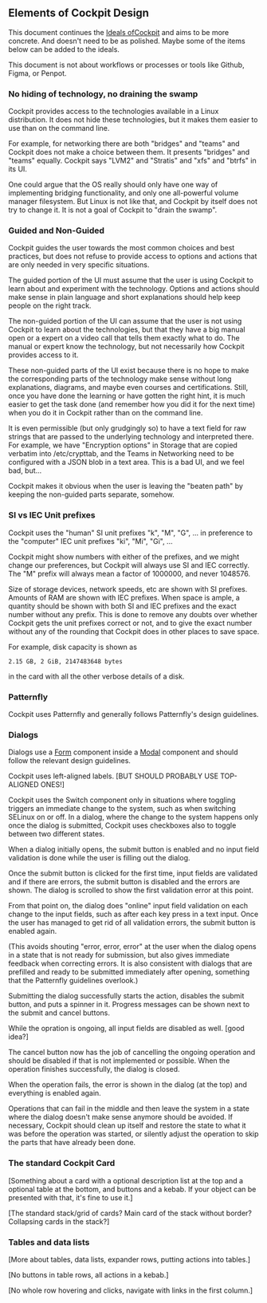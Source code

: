 ## Elements of Cockpit Design

This document continues the [Ideals
ofCockpit](https://cockpit-project.org/ideals.html) and aims to be more
concrete. And doesn't need to be as polished. Maybe some of the items
below can be added to the ideals.

This document is not about workflows or processes or tools like
Github, Figma, or Penpot.

### No hiding of technology, no draining the swamp

Cockpit provides access to the technologies available in a Linux
distribution. It does not hide these technologies, but it makes them
easier to use than on the command line.

For example, for networking there are both "bridges" and "teams" and
Cockpit does not make a choice between them.  It presents "bridges"
and "teams" equally.  Cockpit says "LVM2" and "Stratis" and "xfs" and
"btrfs" in its UI.

One could argue that the OS really should only have one way of
implementing bridging functionality, and only one all-powerful volume
manager filesystem.  But Linux is not like that, and Cockpit by itself
does not try to change it. It is not a goal of Cockpit to "drain the
swamp".

### Guided and Non-Guided

Cockpit guides the user towards the most common choices and best
practices, but does not refuse to provide access to options and
actions that are only needed in very specific situations.

The guided portion of the UI must assume that the user is using
Cockpit to learn about and experiment with the technology. Options and
actions should make sense in plain language and short explanations
should help keep people on the right track.

The non-guided portion of the UI can assume that the user is not using
Cockpit to learn about the technologies, but that they have a big
manual open or a expert on a video call that tells them exactly what
to do.  The manual or expert know the technology, but not necessarily
how Cockpit provides access to it.

These non-guided parts of the UI exist because there is no hope to
make the corresponding parts of the technology make sense without long
explanations, diagrams, and maybe even courses and certifications.
Still, once you have done the learning or have gotten the right hint,
it is much easier to get the task done (and remember how you did it
for the next time) when you do it in Cockpit rather than on the
command line.

It is even permissible (but only grudgingly so) to have a text field
for raw strings that are passed to the underlying technology and
interpreted there. For example, we have "Encryption options" in
Storage that are copied verbatim into /etc/crypttab, and the Teams in
Networking need to be configured with a JSON blob in a text area.
This is a bad UI, and we feel bad, but...

Cockpit makes it obvious when the user is leaving the "beaten path" by
keeping the non-guided parts separate, somehow.

### SI vs IEC Unit prefixes

Cockpit uses the "human" SI unit prefixes "k", "M", "G", ... in
preference to the "computer" IEC unit prefixes "ki", "Mi", "Gi", ...

Cockpit might show numbers with either of the prefixes, and we might
change our preferences, but Cockpit will always use SI and IEC
correctly.  The "M" prefix will always mean a factor of 1000000, and
never 1048576.

Size of storage devices, network speeds, etc are shown with SI
prefixes. Amounts of RAM are shown with IEC prefixes. When space is
ample, a quantity should be shown with both SI and IEC prefixes and
the exact number without any prefix.  This is done to remove any
doubts over whether Cockpit gets the unit prefixes correct or not, and
to give the exact number without any of the rounding that Cockpit does
in other places to save space.

For example, disk capacity is shown as

    2.15 GB, 2 GiB, 2147483648 bytes

in the card with all the other verbose details of a disk.

### Patternfly

Cockpit uses Patternfly and generally follows Patternfly's design
guidelines.

### Dialogs

Dialogs use a
[Form](https://www.patternfly.org/components/forms/form/design-guidelines)
component inside a
[Modal](https://www.patternfly.org/components/modal/design-guidelines)
component and should follow the relevant design guidelines.

Cockpit uses left-aligned labels.  [BUT SHOULD PROBABLY USE
TOP-ALIGNED ONES!]

Cockpit uses the Switch component only in situations where toggling
triggers an immediate change to the system, such as when switching
SELinux on or off.  In a dialog, where the change to the system
happens only once the dialog is submitted, Cockpit uses checkboxes
also to toggle between two different states.

When a dialog initially opens, the submit button is enabled and no
input field validation is done while the user is filling out the
dialog.

Once the submit button is clicked for the first time, input fields are
validated and if there are errors, the submit button is disabled and
the errors are shown. The dialog is scrolled to show the first
validation error at this point.

From that point on, the dialog does "online" input field validation on
each change to the input fields, such as after each key press in a
text input. Once the user has managed to get rid of all validation
errors, the submit button is enabled again.

(This avoids shouting "error, error, error" at the user when the
dialog opens in a state that is not ready for submission, but also
gives immediate feedback when correcting errors. It is also consistent
with dialogs that are prefilled and ready to be submitted immediately
after opening, something that the Patternfly guidelines overlook.)

Submitting the dialog successfully starts the action, disables the
submit button, and puts a spinner in it. Progress messages can be
shown next to the submit and cancel buttons.

While the opration is ongoing, all input fields are disabled as well.
[good idea?]

The cancel button now has the job of cancelling the ongoing operation
and should be disabled if that is not implemented or possible.  When
the operation finishes successfully, the dialog is closed.

When the operation fails, the error is shown in the dialog (at the
top) and everything is enabled again.

Operations that can fail in the middle and then leave the system in a
state where the dialog doesn't make sense anymore should be
avoided. If necessary, Cockpit should clean up itself and restore the
state to what it was before the operation was started, or silently
adjust the operation to skip the parts that have already been done.

### The standard Cockpit Card

[Something about a card with a optional description list at the top
and a optional table at the bottom, and buttons and a kebab. If your
object can be presented with that, it's fine to use it.]

[The standard stack/grid of cards? Main card of the stack without border?
Collapsing cards in the stack?]

### Tables and data lists

[More about tables, data lists, expander rows, putting actions into
tables.]

[No buttons in table rows, all actions in a kebab.]

[No whole row hovering and clicks, navigate with links in the first
column.]

